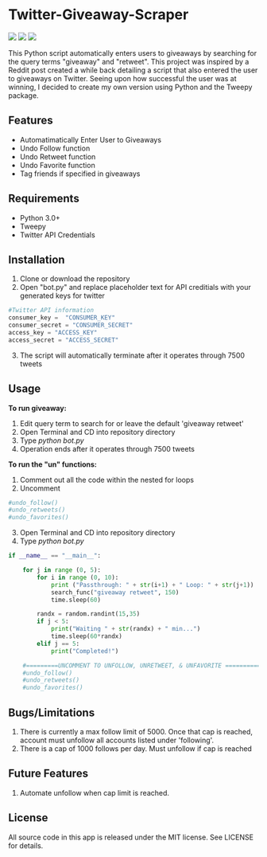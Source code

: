 # Twitter-Giveaway-Scraper

![](https://img.shields.io/badge/Language-Python-brightgreen.svg) ![](https://img.shields.io/badge/Release-V1.1-blue.svg) ![](https://img.shields.io/badge/License-MIT-yellow.svg)

This Python script automatically enters users to giveaways by searching for the query terms "giveaway" and "retweet". This project was inspired by a Reddit post created a while back detailing a script that also entered the user to giveaways on Twitter. Seeing upon how successful the user was at winning, I decided to create my own version using Python and the Tweepy package.

## Features
- Automatimatically Enter User to Giveaways
- Undo Follow function
- Undo Retweet function
- Undo Favorite function
- Tag friends if specified in giveaways

## Requirements
- Python 3.0+
- Tweepy
- Twitter API Credentials

## Installation
1. Clone or download the repository
2. Open "bot.py" and replace placeholder text for API creditials with your generated keys for twitter
```python
#Twitter API information
consumer_key = 	"CONSUMER_KEY"
consumer_secret = "CONSUMER_SECRET"
access_key = "ACCESS_KEY"
access_secret = "ACCESS_SECRET"
```
3. The script will automatically terminate after it operates through 7500 tweets
## Usage
**To run giveaway:**
1. Edit query term to search for or leave the default 'giveaway retweet'
2. Open Terminal and CD into repository directory
3. Type *python bot.py*
4. Operation ends after it operates through 7500 tweets

**To run the "un" functions:**
1. Comment out all the code within the nested for loops
2. Uncomment
```python
#undo_follow()
#undo_retweets()
#undo_favorites()
```
3. Open Terminal and CD into repository directory
4. Type *python bot.py*

```python
if __name__ == "__main__":

    for j in range (0, 5):
        for i in range (0, 10):
            print ("Passthrough: " + str(i+1) + " Loop: " + str(j+1))
            search_func("giveaway retweet", 150)
            time.sleep(60)

        randx = random.randint(15,35)
        if j < 5:
            print("Waiting " + str(randx) + " min...")
            time.sleep(60*randx)
        elif j == 5:
            print("Completed!")

    #=========UNCOMMENT TO UNFOLLOW, UNRETWEET, & UNFAVORITE ===========
    #undo_follow()
    #undo_retweets()
    #undo_favorites()
```

## Bugs/Limitations
1. There is currently a max follow limit of 5000. Once that cap is reached, account must unfollow all accounts listed under 'following'.
2. There is a cap of 1000 follows per day. Must unfollow if cap is reached

## Future Features
1. Automate unfollow when cap limit is reached.

## License

All source code in this app is released under the MIT license. See LICENSE for details. 
